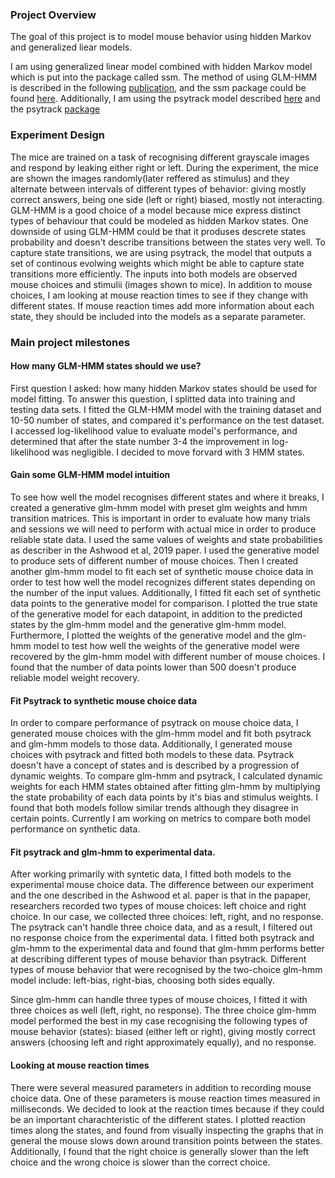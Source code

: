 ### Project Overview
The goal of this project is to model mouse behavior using hidden Markov and generalized liear models.

I am using generalized linear model combined with hidden Markov model which is put into the package called ssm. The method of using GLM-HMM is described in the following [publication](https://www.ncbi.nlm.nih.gov/pmc/articles/PMC8890994/),
and the ssm package could be found [here](https://github.com/lindermanlab/ssm/tree/master). Additionally, I am using the psytrack model described [here](https://www.cell.com/neuron/fulltext/S0896-6273(20)30963-6?_returnURL=https%3A%2F%2Flinkinghub.elsevier.com%2Fretrieve%2Fpii%2FS0896627320309636%3Fshowall%3Dtrue)
and the psytrack [package](https://github.com/nicholas-roy/psytrack/tree/master)

### Experiment Design
The mice are trained on a task of recognising different grayscale images and respond by leaking either right or left. During the experiment, the mice are shown the images randomly(later reffered as stimulus) and they alternate between 
intervals of different types of behavior: giving mostly correct answers, being one side (left or right) biased, mostly not interacting. 
GLM-HMM is a good choice of a model because mice express distinct types of behaviour that could be modeled as hidden Markov states. 
One downside of using GLM-HMM could be that it produses descrete states probability and doesn't describe transitions between the states very well. To capture state transitions, we are using psytrack, the model that outputs a set of continous evolwing weights which might be able to capture state transitions more efficiently.
The inputs into both models are observed mouse choices and stimulii (images shown to mice). In addition to mouse choices, I am looking at mouse reaction times to see if they change with different states. If mouse reaction times add more information about each state, they should be included into the models as a separate parameter.

### Main project milestones

#### How many GLM-HMM states should we use?
First question I asked: how many hidden Markov states should be used for model fitting. 
To answer this question, I splitted data into training and testing data sets. I fitted the GLM-HMM model with the training dataset and 10-50 number of states, and compared it's performance on the test dataset. I accessed log-likelihood value to evaluate model's performance,
and determined that after the state number 3-4 the improvement in log-likelihood was negligible. I decided to move forvard with 3 HMM states.

#### Gain some GLM-HMM model intuition

To see how well the model recognises different states and where it breaks, I created a generative glm-hmm model with preset glm weights and hmm transition matrices. This is important in order to evaluate how many trials and sessions we will need to perform with actual mice in order to produce reliable state data. I used the same values of weights and state probabilities as describer in the Ashwood et al, 2019 paper. I used the generative model to produce sets of different number of mouse choices. Then I created another glm-hmm model to fit each set of synthetic mouse choice data in order to test how well the model recognizes different states depending on the number of the input values. Additionally, I fitted fit each set of synthetic data points to the generative model for comparison. I plotted the true state of the generative model for each datapoint, in addition to the predicted states by the glm-hmm model and the generative glm-hmm model. Furthermore, I plotted the weights of the generative model and the glm-hmm model to test how well the weights of the generative model were recovered by the glm-hmm model with different number of mouse choices. I found that the number of data points lower than 500 doesn't produce reliable model weight recovery.

#### Fit Psytrack to synthetic mouse choice data

In order to compare performance of psytrack on mouse choice data, I generated mouse choices with the glm-hmm model and fit both psytrack and glm-hmm models to those data. Additionally, I generated mouse choices with psytrack and fitted both models to these data. Psytrack doesn't have a concept of states and is described by a progression of dynamic weights. To compare glm-hmm and psytrack, I calculated dynamic weights for each HMM states obtained after fitting glm-hmm by multiplying the state probability of each data points by it's bias and stimulus weights. I found that both models follow similar trends although they disagree in certain points. Currently I am working on metrics to compare both model performance on synthetic data.

#### Fit psytrack and glm-hmm to experimental data. 

After working primarily with syntetic data, I fitted both models to the experimental mouse choice data. The difference between our experiment and the one described in the Ashwood et al. paper is that in the papaper, researchers recorded two types of mouse choices: left choice and right choice. In our case, we collected three choices: left, right, and no response. The psytrack can't handle three choice data, and as a result, I filtered out no response choice from the experimental data. I fitted both psytrack and glm-hmm to the experimental data and found that glm-hmm performs better at describing different types of mouse behavior than psytrack. Different types of mouse behavior that were recognised by the two-choice glm-hmm model include: left-bias, right-bias, choosing both sides equally. 

Since glm-hmm can handle three types of mouse choices, I fitted it with three choices as well (left, right, no response). The three choice glm-hmm model performed the best in my case recognising the following types of mouse behavior (states): biased (either left or right), giving mostly correct answers (choosing left and right approximately equally), and no response.

#### Looking at mouse reaction times

There were several measured parameters in addition to recording mouse choice data. One of these parameters is mouse reaction times measured in milliseconds. We decided to look at the reaction times because if they could be an important charachteristic of the different states. I plotted reaction times along the states, and found from visually inspecting the graphs that in general the mouse slows down around transition points between the states. Additionally, I found that the right choice is generally slower than the left choice and the wrong choice is slower than the correct choice. 


